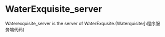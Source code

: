 # WaterExquisite_server
Waterexquisite_server is the server of WaterExqusite.(Waterquisite小程序服务端代码)
